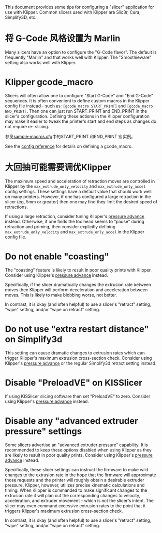 This document provides some tips for configuring a "slicer" application for
use with Klipper. Common slicers used with Klipper are Slic3r, Cura, Simplify3D,
etc.

# 将 G-Code 风格设置为 Marlin

Many slicers have an option to configure the "G-Code flavor". The default is
frequently "Marlin" and that works well with Klipper. The "Smoothieware"
setting also works well with Klipper.

# Klipper gcode_macro

Slicers will often allow one to configure "Start G-Code" and "End G-Code"
sequences. It is often convenient to define custom macros in the Klipper config
file instead - such as: `[gcode_macro START_PRINT]` and `[gcode_macro END_PRINT]`.
Then one can just run START_PRINT and END_PRINT in the slicer's configuration.
Defining these actions in the Klipper configuration may make it easier to tweak
the printer's start and end steps as changes do not require re- slicing.

参见[sample-macros.cfg](../config/sample-macros.cfg)中的START_PRINT 和END_PRINT 宏实例。

See the [config reference](Config_Reference.md#gcode_macro) for details on
defining a gcode_macro.

# 大回抽可能需要调优Klipper

The maximum speed and acceleration of retraction moves are controlled in Klipper
by the `max_extrude_only_velocity` and `max_extrude_only_accel` config settings.
These settings have a default value that should work well on many printers.
However, if one has configured a large retraction in the slicer (eg, 5mm or
greater) then one may find they limit the desired speed of retractions.

If using a large retraction, consider tuning Klipper's [pressure
advance](Pressure_Advance.md) instead. Otherwise, if one finds the toolhead
seems to "pause" during retraction and priming, then consider explicitly
defining `max_extrude_only_velocity` and `max_extrude_only_accel` in the Klipper
config file.

# Do not enable "coasting"

The "coasting" feature is likely to result in poor quality prints with
Klipper. Consider using Klipper's [pressure advance](Pressure_Advance.md)
instead.

Specifically, if the slicer dramatically changes the extrusion rate between
moves then Klipper will perform deceleration and acceleration between moves.
This is likely to make blobbing worse, not better.

In contrast, it is okay (and often helpful) to use a slicer's "retract"
setting, "wipe" setting, and/or "wipe on retract" setting.

# Do not use "extra restart distance" on Simplify3d

This setting can cause dramatic changes to extrusion rates which can trigger
Klipper's maximum extrusion cross-section check. Consider using Klipper's
[pressure advance](Pressure_Advance.md) or the regular Simplify3d retract
setting instead.

# Disable "PreloadVE" on KISSlicer

If using KISSlicer slicing software then set "PreloadVE" to zero. Consider
using Klipper's [pressure advance](Pressure_Advance.md) instead.

# Disable any "advanced extruder pressure" settings

Some slicers advertise an "advanced extruder pressure" capability. It is
recommended to keep these options disabled when using Klipper as they are likely
to result in poor quality prints. Consider using Klipper's [pressure
advance](Pressure_Advance.md) instead.

Specifically, these slicer settings can instruct the firmware to make wild
changes to the extrusion rate in the hope that the firmware will approximate
those requests and the printer will roughly obtain a desirable extruder
pressure. Klipper, however, utilizes precise kinematic calculations and timing.
When Klipper is commanded to make significant changes to the extrusion rate it
will plan out the corresponding changes to velocity, acceleration, and extruder
movement - which is not the slicer's intent. The slicer may even command
excessive extrusion rates to the point that it triggers Klipper's maximum
extrusion cross-section check.

In contrast, it is okay (and often helpful) to use a slicer's "retract"
setting, "wipe" setting, and/or "wipe on retract" setting.
